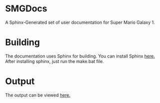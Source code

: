 # SMGDocs
A Sphinx-Generated set of user documentation for Super Mario Galaxy 1.

# Building
The documentation uses Sphinx for building. You can install Sphinx [here.](http://sphinx-doc.org/) After installing sphinx, just run the make.bat file.

# Output
The output can be viewed [here.](http://shibboleet.us.to/docs/)